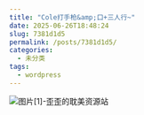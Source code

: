 ```yaml
---
title: "Cole打手枪&amp;口+三人行~"
date: 2025-06-26T18:48:24
slug: 7381d1d5
permalink: /posts/7381d1d5/
categories:
  - 未分类
tags:
  - wordpress
---
```


![图片[1]-歪歪的耽美资源站](/images/wp/7381d1d5-f34a01dd.jpg)
